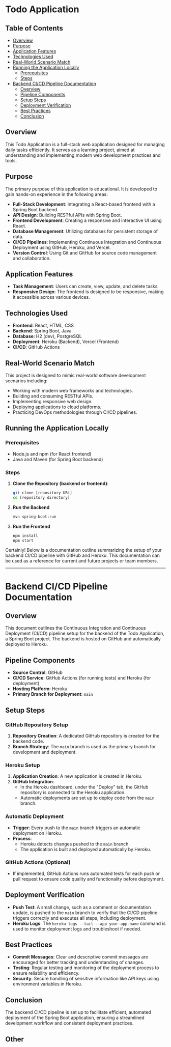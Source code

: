 # Todo Application

## Table of Contents
- [Overview](#overview)
- [Purpose](#purpose)
- [Application Features](#application-features)
- [Technologies Used](#technologies-used)
- [Real-World Scenario Match](#real-world-scenario-match)
- [Running the Application Locally](#running-the-application-locally)
   - [Prerequisites](#prerequisites)
   - [Steps](#steps)
- [Backend CI/CD Pipeline Documentation](#backend-cicd-pipeline-documentation)
   - [Overview](#overview-1)
   - [Pipeline Components](#pipeline-components)
   - [Setup Steps](#setup-steps)
   - [Deployment Verification](#deployment-verification)
   - [Best Practices](#best-practices)
   - [Conclusion](#conclusion)

## Overview
This Todo Application is a full-stack web application designed for managing daily tasks efficiently. It serves as a learning project, aimed at understanding and implementing modern web development practices and tools.

## Purpose
The primary purpose of this application is educational. It is developed to gain hands-on experience in the following areas:
- **Full-Stack Development**: Integrating a React-based frontend with a Spring Boot backend.
- **API Design**: Building RESTful APIs with Spring Boot.
- **Frontend Development**: Creating a responsive and interactive UI using React.
- **Database Management**: Utilizing databases for persistent storage of data.
- **CI/CD Pipelines**: Implementing Continuous Integration and Continuous Deployment using GitHub, Heroku, and Vercel.
- **Version Control**: Using Git and GitHub for source code management and collaboration.

## Application Features
- **Task Management**: Users can create, view, update, and delete tasks.
- **Responsive Design**: The frontend is designed to be responsive, making it accessible across various devices.

## Technologies Used
- **Frontend**: React, HTML, CSS
- **Backend**: Spring Boot, Java
- **Database**: H2 (dev), PostgreSQL
- **Deployment**: Heroku (Backend), Vercel (Frontend)
- **CI/CD**: GitHub Actions

## Real-World Scenario Match
This project is designed to mimic real-world software development scenarios including:

- Working with modern web frameworks and technologies.
- Building and consuming RESTful APIs.
- Implementing responsive web design.
- Deploying applications to cloud platforms.
- Practicing DevOps methodologies through CI/CD pipelines.

## Running the Application Locally

### Prerequisites
- Node.js and npm (for React frontend)
- Java and Maven (for Spring Boot backend)

### Steps
1. **Clone the Repository (backend or frontend)**:
   ```bash
   git clone [repository URL]
   cd [repository directory]

2. **Run the Backend**
    ```bash
   mvn spring-boot:run

3. **Run the Frontend**
    ```bash
   npm install
   npm start


Certainly! Below is a documentation outline summarizing the setup of your backend CI/CD pipeline with GitHub and Heroku. This documentation can be used as a reference for current and future projects or team members.

---

# Backend CI/CD Pipeline Documentation

## Overview
This document outlines the Continuous Integration and Continuous Deployment (CI/CD) pipeline setup for the backend of the Todo Application, a Spring Boot project. The backend is hosted on GitHub and automatically deployed to Heroku.

## Pipeline Components
- **Source Control**: GitHub
- **CI/CD Service**: GitHub Actions (for running tests) and Heroku (for deployment)
- **Hosting Platform**: Heroku
- **Primary Branch for Deployment**: `main`

## Setup Steps

### GitHub Repository Setup
1. **Repository Creation**: A dedicated GitHub repository is created for the backend code.
2. **Branch Strategy**: The `main` branch is used as the primary branch for development and deployment.

### Heroku Setup
1. **Application Creation**: A new application is created in Heroku.
2. **GitHub Integration**:
   - In the Heroku dashboard, under the "Deploy" tab, the GitHub repository is connected to the Heroku application.
   - Automatic deployments are set up to deploy code from the `main` branch.

### Automatic Deployment
- **Trigger**: Every push to the `main` branch triggers an automatic deployment on Heroku.
- **Process**:
   - Heroku detects changes pushed to the `main` branch.
   - The application is built and deployed automatically by Heroku.

### GitHub Actions (Optional)
- If implemented, GitHub Actions runs automated tests for each push or pull request to ensure code quality and functionality before deployment.

## Deployment Verification
- **Push Test**: A small change, such as a comment or documentation update, is pushed to the `main` branch to verify that the CI/CD pipeline triggers correctly and executes all steps, including deployment.
- **Heroku Logs**: The `heroku logs --tail --app your-app-name` command is used to monitor deployment logs and troubleshoot if needed.

## Best Practices
- **Commit Messages**: Clear and descriptive commit messages are encouraged for better tracking and understanding of changes.
- **Testing**: Regular testing and monitoring of the deployment process to ensure reliability and efficiency.
- **Security**: Secure handling of sensitive information like API keys using environment variables in Heroku.

## Conclusion
The backend CI/CD pipeline is set up to facilitate efficient, automated deployment of the Spring Boot application, ensuring a streamlined development workflow and consistent deployment practices.

## Other
